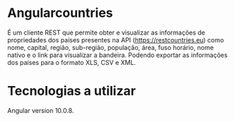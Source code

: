 # Angularcountries

É um cliente REST que permite obter e visualizar as informações de propriedades dos países presentes na API (https://restcountries.eu) 
como nome, capital, região, sub-região, população, área, fuso horário, nome nativo e o link para visualizar a bandeira. 
Podendo exportar as informações dos países para o formato XLS, CSV e XML.

# Tecnologias a utilizar 
Angular version 10.0.8.



